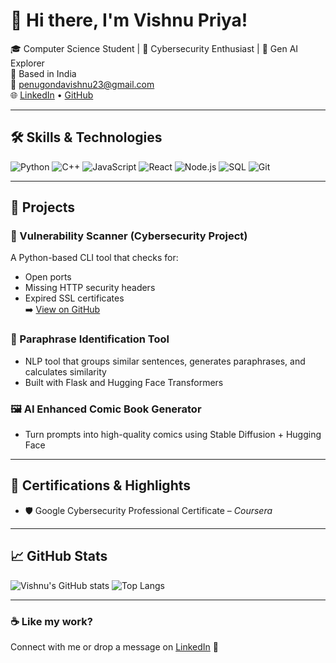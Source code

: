 # 👋 Hi there, I'm Vishnu Priya!

🎓 Computer Science Student | 🔐 Cybersecurity Enthusiast | 🤖 Gen AI Explorer  
📍 Based in India  
📧 penugondavishnu23@gmail.com  
🌐 [LinkedIn](https://linkedin.com/in/vishnu-priya-penugonda) • [GitHub](https://github.com/vcode007)

---

## 🛠️ Skills & Technologies

![Python](https://img.shields.io/badge/Python-3670A0?style=for-the-badge&logo=python&logoColor=white)
![C++](https://img.shields.io/badge/C++-00599C?style=for-the-badge&logo=c%2B%2B&logoColor=white)
![JavaScript](https://img.shields.io/badge/JavaScript-F0DB4F?style=for-the-badge&logo=javascript&logoColor=black)
![React](https://img.shields.io/badge/React-61DAFB?style=for-the-badge&logo=react&logoColor=black)
![Node.js](https://img.shields.io/badge/Node.js-339933?style=for-the-badge&logo=node-dot-js&logoColor=white)
![SQL](https://img.shields.io/badge/SQL-4479A1?style=for-the-badge&logo=postgresql&logoColor=white)
![Git](https://img.shields.io/badge/Git-F05032?style=for-the-badge&logo=git&logoColor=white)

---

## 🧠 Projects

### 🔐 Vulnerability Scanner (Cybersecurity Project)
A Python-based CLI tool that checks for:
- Open ports
- Missing HTTP security headers
- Expired SSL certificates  
➡️ [View on GitHub](https://github.com/vcode007/vuln-scanner)

### 🧠 Paraphrase Identification Tool
- NLP tool that groups similar sentences, generates paraphrases, and calculates similarity
- Built with Flask and Hugging Face Transformers

### 🖼️ AI Enhanced Comic Book Generator
- Turn prompts into high-quality comics using Stable Diffusion + Hugging Face

---

## 📜 Certifications & Highlights

- 🛡️ Google Cybersecurity Professional Certificate – *Coursera*
  
---

## 📈 GitHub Stats

![Vishnu's GitHub stats](https://github-readme-stats.vercel.app/api?username=vcode007&show_icons=true&theme=radical)
![Top Langs](https://github-readme-stats.vercel.app/api/top-langs/?username=vcode007&layout=compact&theme=radical)

---

### ☕ Like my work?
Connect with me or drop a message on [LinkedIn](https://linkedin.com/in/vishnu-priya-penugonda) 💬
